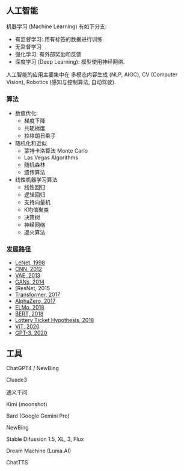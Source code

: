 ## 人工智能

机器学习 (Machine Learning) 有如下分支:
- 有监督学习: 用有标签的数据进行训练
- 无监督学习
- 强化学习: 有外部奖励和反馈
- 深度学习 (Deep Learning): 模型使用神经网络. 

人工智能的应用主要集中在 多模态内容生成 (NLP, AIGC), CV (Computer Vision), Robotics (感知与控制算法, 自动驾驶). 

### 算法

- 数值优化:
	- 梯度下降
	- 共轭梯度
	- 拉格朗日乘子
- 随机化和近似
	- 蒙特卡洛算法 Monte Carlo
	- Las Vegas Algorithms
	- 随机森林
	- 遗传算法
- 线性机器学习算法
	- 线性回归
	- 逻辑回归
	- 支持向量机
	- K均值聚类
	- 决策树
	- 神经网络
	- 退火算法

### 发展路径

- [LeNet, 1998](../paper/Gradient-Based%20Learning%20Applied%20to%20Document%20Recognition,%201998.pdf)
- [CNN, 2012](../paper/ImageNet%20Classification%20with%20Deep%20Convolutional%20Neural%20Networks,%202012.pdf)
- [VAE, 2013](../paper/Auto-Encoding%20Variational%20Bayes,%202013.pdf)
- [GANs, 2014](../paper/Generative%20Adversarial%20Networks,%202014.pdf)
- [ResNet, 2015
- [Transformer, 2017](../paper/Attention%20Is%20All%20You%20Need,%202017.pdf)
- [AlphaZero, 2017](../paper/Mastering%20Chess%20and%20Shogi%20by%20Self-Play%20with%20a%20General%20Reinforcement%20Learning%20Algorithm,%202017.pdf)
- [ELMo, 2018](../paper/Deep%20Contextualized%20Word%20Representations,%202018.pdf)
- [BERT, 2018](../paper/BERT,%20Pre-training%20of%20Deep%20Bidirectional%20Transformers%20for%20Language%20Understanding,%202018.pdf)
- [Lottery Ticket Hypothesis, 2018](../paper/The%20Lottery%20Ticket%20Hypothesis,%20Finding%20Sparse,%20Trainable%20Neural%20Networks,%202018.pdf)
- [ViT, 2020](../paper/ViT,%20An%20Image%20is%20Worth%2016x16%20Words,%20Transformers%20for%20Image%20Recognition%20at%20Scale.pdf)
- [GPT-3, 2020](../paper/Language%20Models%20are%20Few-Shot%20Learners,%202020.pdf)

## 工具

ChatGPT4 / NewBing

Cluade3

通义千问

Kimi (moonshot)

Bard (Google Gemini Pro)

NewBing

Stable Difussion 1.5, XL, 3, Flux

Dream Machine (Luma.AI)

ChatTTS


